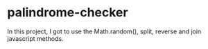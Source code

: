 # palindrome-checker
In this project, I got to use the Math.random(), split, reverse and join javascript methods.
